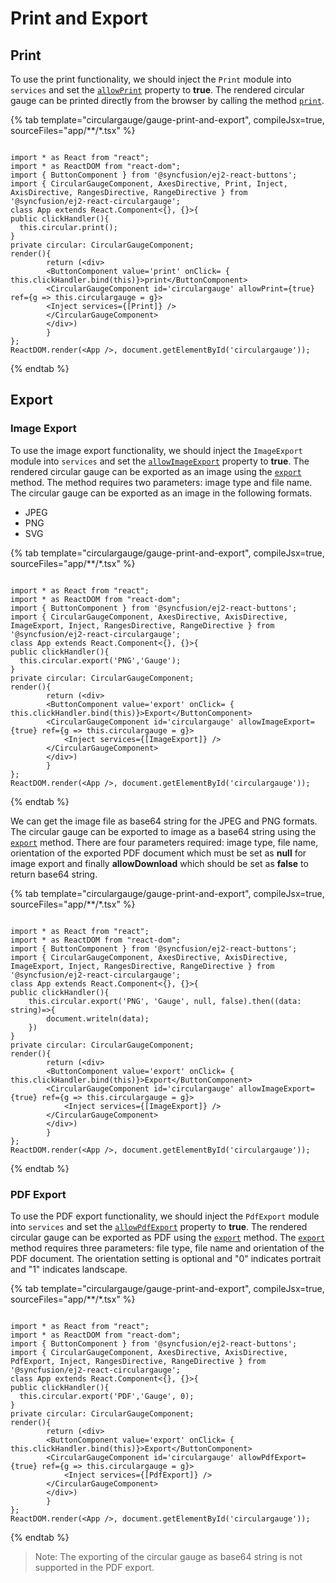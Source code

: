 # Print and Export

## Print

To use the print functionality, we should inject the `Print` module into `services` and set the [`allowPrint`](../api/circular-gauge/#allowprint) property to **true**. The rendered circular gauge can be printed directly from the browser by calling the method [`print`](../api/circular-gauge/#print).

{% tab template="circulargauge/gauge-print-and-export", compileJsx=true, sourceFiles="app/**/*.tsx" %}

```tsx

import * as React from "react";
import * as ReactDOM from "react-dom";
import { ButtonComponent } from '@syncfusion/ej2-react-buttons';
import { CircularGaugeComponent, AxesDirective, Print, Inject, AxisDirective, RangesDirective, RangeDirective } from '@syncfusion/ej2-react-circulargauge';
class App extends React.Component<{}, {}>{
public clickHandler(){
  this.circular.print();
}
private circular: CircularGaugeComponent;
render(){
        return (<div>
        <ButtonComponent value='print' onClick= { this.clickHandler.bind(this)}>print</ButtonComponent>
        <CircularGaugeComponent id='circulargauge' allowPrint={true} ref={g => this.circulargauge = g}>
        <Inject services={[Print]} />
        </CircularGaugeComponent>
        </div>)
        }
};
ReactDOM.render(<App />, document.getElementById('circulargauge'));

```

{% endtab %}

## Export

### Image Export

To use the image export functionality, we should inject the `ImageExport` module into `services` and set the [`allowImageExport`](../api/circular-gauge/#allowimageexport) property to **true**. The rendered circular gauge can be exported as an image using the [`export`](../api/circular-gauge/#export) method. The method requires two parameters: image type and file name. The circular gauge can be exported as an image in the following formats.

* JPEG
* PNG
* SVG

{% tab template="circulargauge/gauge-print-and-export", compileJsx=true, sourceFiles="app/**/*.tsx" %}

```tsx

import * as React from "react";
import * as ReactDOM from "react-dom";
import { ButtonComponent } from '@syncfusion/ej2-react-buttons';
import { CircularGaugeComponent, AxesDirective, AxisDirective, ImageExport, Inject, RangesDirective, RangeDirective } from '@syncfusion/ej2-react-circulargauge';
class App extends React.Component<{}, {}>{
public clickHandler(){
  this.circular.export('PNG','Gauge');
}
private circular: CircularGaugeComponent;
render(){
        return (<div>
        <ButtonComponent value='export' onClick= { this.clickHandler.bind(this)}>Export</ButtonComponent>
        <CircularGaugeComponent id='circulargauge' allowImageExport={true} ref={g => this.circulargauge = g}>
            <Inject services={[ImageExport]} />
        </CircularGaugeComponent>
        </div>)
        }
};
ReactDOM.render(<App />, document.getElementById('circulargauge'));

```

{% endtab %}

We can get the image file as base64 string for the JPEG and PNG formats. The circular gauge can be exported to image as a base64 string using the [`export`](../api/circular-gauge/#export) method. There are four parameters required: image type, file name, orientation of the exported PDF document which must be set as **null** for image export and finally **allowDownload** which should be set as **false** to return base64 string.

{% tab template="circulargauge/gauge-print-and-export", compileJsx=true, sourceFiles="app/**/*.tsx" %}

```tsx

import * as React from "react";
import * as ReactDOM from "react-dom";
import { ButtonComponent } from '@syncfusion/ej2-react-buttons';
import { CircularGaugeComponent, AxesDirective, AxisDirective, ImageExport, Inject, RangesDirective, RangeDirective } from '@syncfusion/ej2-react-circulargauge';
class App extends React.Component<{}, {}>{
public clickHandler(){
    this.circular.export('PNG', 'Gauge', null, false).then((data: string)=>{
        document.writeln(data);
    })
}
private circular: CircularGaugeComponent;
render(){
        return (<div>
        <ButtonComponent value='export' onClick= { this.clickHandler.bind(this)}>Export</ButtonComponent>
        <CircularGaugeComponent id='circulargauge' allowImageExport={true} ref={g => this.circulargauge = g}>
            <Inject services={[ImageExport]} />
        </CircularGaugeComponent>
        </div>)
        }
};
ReactDOM.render(<App />, document.getElementById('circulargauge'));

```

{% endtab %}

### PDF Export

To use the PDF export functionality, we should inject the `PdfExport` module into `services` and set the [`allowPdfExport`](../api/circular-gauge/#allowpdfexport) property to **true**. The rendered circular gauge can be exported as PDF using the [`export`](../api/circular-gauge/#export) method. The [`export`](../api/circular-gauge/#export) method requires three parameters: file type, file name and orientation of the PDF document. The orientation setting is optional and "0" indicates portrait and "1" indicates landscape.

{% tab template="circulargauge/gauge-print-and-export", compileJsx=true, sourceFiles="app/**/*.tsx" %}

```tsx

import * as React from "react";
import * as ReactDOM from "react-dom";
import { ButtonComponent } from '@syncfusion/ej2-react-buttons';
import { CircularGaugeComponent, AxesDirective, AxisDirective, PdfExport, Inject, RangesDirective, RangeDirective } from '@syncfusion/ej2-react-circulargauge';
class App extends React.Component<{}, {}>{
public clickHandler(){
  this.circular.export('PDF','Gauge', 0);
}
private circular: CircularGaugeComponent;
render(){
        return (<div>
        <ButtonComponent value='export' onClick= { this.clickHandler.bind(this)}>Export</ButtonComponent>
        <CircularGaugeComponent id='circulargauge' allowPdfExport={true} ref={g => this.circulargauge = g}>
            <Inject services={[PdfExport]} />
        </CircularGaugeComponent>
        </div>)
        }
};
ReactDOM.render(<App />, document.getElementById('circulargauge'));

```

{% endtab %}

>Note: The exporting of the circular gauge as base64 string is not supported in the PDF export.